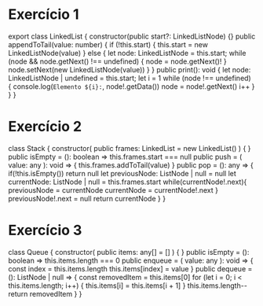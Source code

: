 # Exercício 1

export class LinkedList {
  constructor(public start?: LinkedListNode) {}
  public appendToTail(value: number) {
    if (!this.start) {
      this.start = new LinkedListNode(value)
    } else {
      let node: LinkedListNode = this.start;
      while (node && node.getNext() !== undefined) {
        node = node.getNext()!
      }
      node.setNext(new LinkedListNode(value))
    }
  }
  public print(): void {
    let node: LinkedListNode | undefined = this.start;
    let i = 1
    while (node !== undefined) {
      console.log(`Elemento ${i}:`, node!.getData())
      node = node!.getNext()
      i++
    }
  }
}

# Exercício 2 

class Stack {
   constructor(
      public frames: LinkedList = new LinkedList()
   ) { }
   public isEmpty = (): boolean => this.frames.start === null
   public push = (
      value: any
   ): void => {
      this.frames.addToTail(value)
   }
   public pop = (): any => {
      if(!this.isEmpty()) return null
      let previousNode: ListNode | null = null
      let currentNode: ListNode | null = this.frames.start
      while(currentNode!.next){
         previousNode = currentNode
         currentNode = currentNode!.next 
      }
      previousNode!.next = null
      return currentNode
   }
}

# Exercício 3
class Queue {
   constructor(
      public items: any[] = []
   ) { }
   public isEmpty = (): boolean => this.items.length === 0
   public enqueue = (
      value: any
   ): void => {
      const index = this.items.length
      this.items[index] = value
   }
   public dequeue = (): ListNode | null => {
      const removedItem = this.items[0]
      for (let i = 0; i < this.items.length; i++) {
         this.items[i] = this.items[i + 1]
      }
      this.items.length--
      return removedItem
   }
}